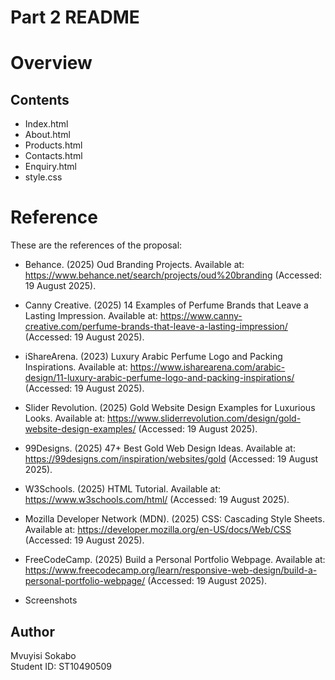 # Part 2 README
# Overview

  
## Contents
- Index.html
- About.html
- Products.html
- Contacts.html
- Enquiry.html
- style.css
# Reference
 These are the references of the proposal:
- Behance. (2025) Oud Branding Projects. Available at: https://www.behance.net/search/projects/oud%20branding (Accessed: 19 August 2025).
-	Canny Creative. (2025) 14 Examples of Perfume Brands that Leave a Lasting Impression. Available at: https://www.canny-creative.com/perfume-brands-that-leave-a-lasting-impression/ (Accessed: 19 August 2025).
-	iShareArena. (2023) Luxury Arabic Perfume Logo and Packing Inspirations. Available at: https://www.isharearena.com/arabic-design/11-luxury-arabic-perfume-logo-and-packing-inspirations/ (Accessed: 19 August 2025).
-	Slider Revolution. (2025) Gold Website Design Examples for Luxurious Looks. Available at: https://www.sliderrevolution.com/design/gold-website-design-examples/ (Accessed: 19 August 2025).
-	99Designs. (2025) 47+ Best Gold Web Design Ideas. Available at: https://99designs.com/inspiration/websites/gold (Accessed: 19 August 2025).
-	W3Schools. (2025) HTML Tutorial. Available at: https://www.w3schools.com/html/ (Accessed: 19 August 2025).
-	Mozilla Developer Network (MDN). (2025) CSS: Cascading Style Sheets. Available at: https://developer.mozilla.org/en-US/docs/Web/CSS (Accessed: 19 August 2025).
-	FreeCodeCamp. (2025) Build a Personal Portfolio Webpage. Available at: https://www.freecodecamp.org/learn/responsive-web-design/build-a-personal-portfolio-webpage/ (Accessed: 19 August 2025).
 
- Screenshots


## Author
Mvuyisi Sokabo  
Student ID: ST10490509



